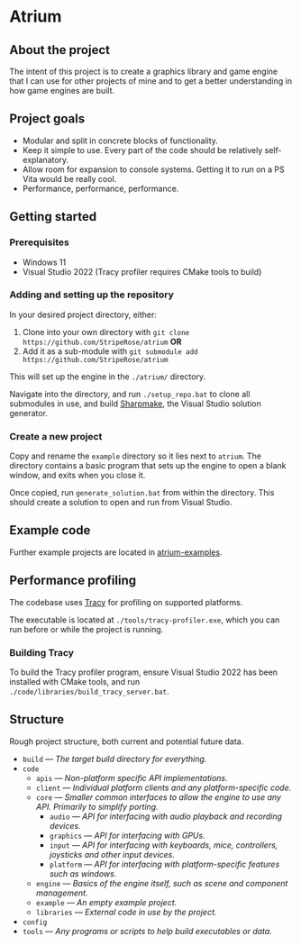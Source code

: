 # Atrium

## About the project

The intent of this project is to create a graphics library and game engine that I can use for other projects of mine and to get a better understanding in how game engines are built.

## Project goals

* Modular and split in concrete blocks of functionality.
* Keep it simple to use. Every part of the code should be relatively self-explanatory.
* Allow room for expansion to console systems. Getting it to run on a PS Vita would be really cool.
* Performance, performance, performance.

## Getting started

### Prerequisites

 * Windows 11
 * Visual Studio 2022 (Tracy profiler requires CMake tools to build)

### Adding and setting up the repository

In your desired project directory, either:

1. Clone into your own directory with `git clone https://github.com/StripeRose/atrium` **OR**
2. Add it as a sub-module with `git submodule add https://github.com/StripeRose/atrium`

This will set up the engine in the `./atrium/` directory.

Navigate into the directory, and run `./setup_repo.bat` to clone all submodules in use, and build [Sharpmake](https://github.com/ubisoft/Sharpmake/), the Visual Studio solution generator.

### Create a new project

Copy and rename the `example` directory so it lies next to `atrium`.
The directory contains a basic program that sets up the engine to open a blank window, and exits when you close it.

Once copied, run `generate_solution.bat` from within the directory. This should create a solution to open and run from Visual Studio.

## Example code

Further example projects are located in [atrium-examples](https://github.com/StripeRose/atrium-examples).

## Performance profiling

The codebase uses [Tracy](https://github.com/wolfpld/tracy) for profiling on supported platforms.

The executable is located at `./tools/tracy-profiler.exe`, which you can run before or while the project is running.

### Building Tracy
To build the Tracy profiler program, ensure Visual Studio 2022 has been installed with CMake tools, and run `./code/libraries/build_tracy_server.bat`.

## Structure
Rough project structure, both current and potential future data.
* `build` — *The target build directory for everything.*
* `code`
    * `apis` — *Non-platform specific API implementations.*
    * `client` — *Individual platform clients and any platform-specific code.*
    * `core` — *Smaller common interfaces to allow the engine to use any API. Primarily to simplify porting.*
        * `audio` — *API for interfacing with audio playback and recording devices.*
        * `graphics` — *API for interfacing with GPUs.*
        * `input` — *API for interfacing with keyboards, mice, controllers, joysticks and other input devices.*
        * `platform` — *API for interfacing with platform-specific features such as windows.*
    * `engine` — *Basics of the engine itself, such as scene and component management.*
	* `example` — *An empty example project.*
    * `libraries` — *External code in use by the project.*
* `config`
* `tools` — *Any programs or scripts to help build executables or data.*
